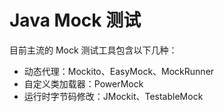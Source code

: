 # Java Mock 测试

目前主流的 Mock 测试工具包含以下几种：

- 动态代理：Mockito、EasyMock、MockRunner
- 自定义类加载器：PowerMock
- 运行时字节码修改：JMockit、TestableMock
